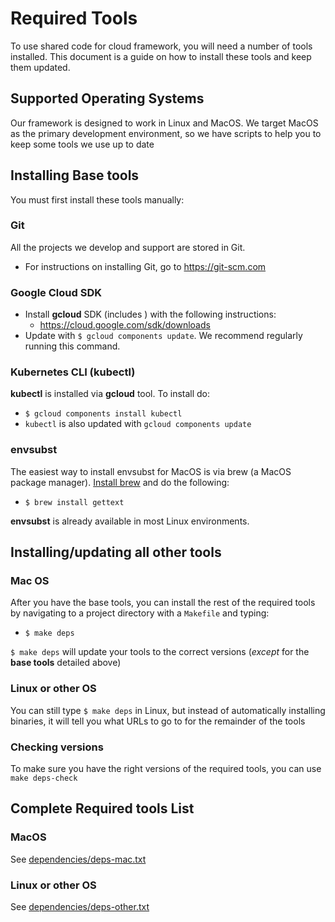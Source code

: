 # Required Tools

To use shared code for cloud framework, you will need a number of tools installed. This document is a guide on how to install these tools and keep them updated.

## Supported Operating Systems
Our framework is designed to work in Linux and MacOS. We target MacOS as the primary development environment, so we have scripts to help you to keep some tools we use up to date

## Installing Base tools
You must first install these tools manually:

### Git
All the projects we develop and support are stored in Git.

* For instructions on installing Git, go to https://git-scm.com

### Google Cloud SDK
* Install **gcloud** SDK (includes ) with the following instructions:
  * https://cloud.google.com/sdk/downloads
* Update with ```$ gcloud components update```. We recommend regularly running this command.

### Kubernetes CLI (kubectl)
**kubectl** is installed via **gcloud** tool. To install do:
* ```$ gcloud components install kubectl```
* `kubectl` is also updated with `gcloud components update`

### envsubst
The easiest way to install envsubst for MacOS is via brew (a MacOS package manager). [Install brew](https://brew.sh/) and do the following:

* ```$ brew install gettext```

**envsubst** is already available in most Linux environments.

## Installing/updating all other tools
### Mac OS
After you have the base tools, you can install the rest of the required tools by navigating to a project directory with a `Makefile` and typing:
* ```$ make deps```

```$ make deps``` will update your tools to the correct versions (*except* for the **base tools** detailed above)

### Linux or other OS
You can still type `$ make deps` in Linux, but instead of automatically installing binaries, it will tell you what URLs to go to for the remainder of the tools

### Checking versions
To make sure you have the right versions of the required tools, you can use `make deps-check`

## Complete Required tools List
### MacOS
See [dependencies/deps-mac.txt](dependencies/deps-mac.txt)

### Linux or other OS
See [dependencies/deps-other.txt](dependencies/deps-other.txt)
